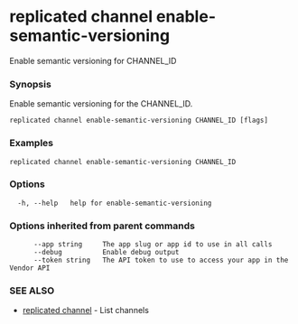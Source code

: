 # replicated channel enable-semantic-versioning

Enable semantic versioning for CHANNEL_ID

### Synopsis

Enable semantic versioning for the CHANNEL_ID.

```
replicated channel enable-semantic-versioning CHANNEL_ID [flags]
```

### Examples

```
replicated channel enable-semantic-versioning CHANNEL_ID
```

### Options

```
  -h, --help   help for enable-semantic-versioning
```

### Options inherited from parent commands

```
      --app string     The app slug or app id to use in all calls
      --debug          Enable debug output
      --token string   The API token to use to access your app in the Vendor API
```

### SEE ALSO

* [replicated channel](replicated-cli-channel)	 - List channels